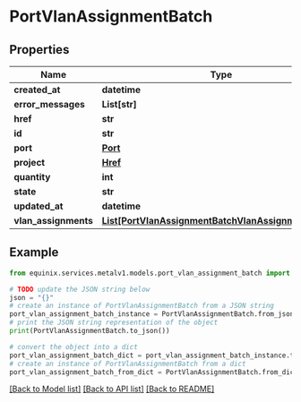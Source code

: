 # PortVlanAssignmentBatch


## Properties

Name | Type | Description | Notes
------------ | ------------- | ------------- | -------------
**created_at** | **datetime** |  | [optional] 
**error_messages** | **List[str]** |  | [optional] 
**href** | **str** |  | [optional] 
**id** | **str** |  | [optional] 
**port** | [**Port**](Port.md) |  | [optional] 
**project** | [**Href**](Href.md) |  | [optional] 
**quantity** | **int** |  | [optional] 
**state** | **str** |  | [optional] 
**updated_at** | **datetime** |  | [optional] 
**vlan_assignments** | [**List[PortVlanAssignmentBatchVlanAssignmentsInner]**](PortVlanAssignmentBatchVlanAssignmentsInner.md) |  | [optional] 

## Example

```python
from equinix.services.metalv1.models.port_vlan_assignment_batch import PortVlanAssignmentBatch

# TODO update the JSON string below
json = "{}"
# create an instance of PortVlanAssignmentBatch from a JSON string
port_vlan_assignment_batch_instance = PortVlanAssignmentBatch.from_json(json)
# print the JSON string representation of the object
print(PortVlanAssignmentBatch.to_json())

# convert the object into a dict
port_vlan_assignment_batch_dict = port_vlan_assignment_batch_instance.to_dict()
# create an instance of PortVlanAssignmentBatch from a dict
port_vlan_assignment_batch_from_dict = PortVlanAssignmentBatch.from_dict(port_vlan_assignment_batch_dict)
```
[[Back to Model list]](../README.md#documentation-for-models) [[Back to API list]](../README.md#documentation-for-api-endpoints) [[Back to README]](../README.md)


